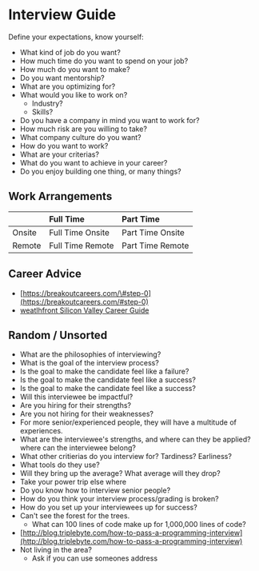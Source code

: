 # Interview Guide

Define your expectations, know yourself:

* What kind of job do you want?
* How much time do you want to spend on your job?
* How much do you want to make?
* Do you want mentorship?
* What are you optimizing for?
* What would you like to work on?
  * Industry?
  * Skills?
* Do you have a company in mind you want to work for?
* How much risk are you willing to take?
* What company culture do you want?
* How do you want to work?
* What are your criterias?
* What do you want to achieve in your career?
* Do you enjoy building one thing, or many things?

## Work Arrangements

|  | Full Time | Part Time |
| :--- | :--- | :--- |
| Onsite | Full Time Onsite | Part Time Onsite |
| Remote | Full Time Remote | Part Time Remote |

## Career Advice

* [https://breakoutcareers.com/\#step-0](https://breakoutcareers.com/#step-0)
* [weatlhfront Silicon Valley Career Guide](https://info.wealthfront.com/SiliconValleyCareerGuide.html)

## Random / Unsorted

* What are the philosophies of interviewing?
* What is the goal of the interview process?
* Is the goal to make the candidate feel like a failure?
* Is the goal to make the candidate feel like a success?
* Is the goal to make the candidate feel like a success?
* Will this interviewee be impactful?
* Are you hiring for their strengths?
* Are you not hiring for their weaknesses?
* For more senior/experienced people, they will have a multitude of experiences.
* What are the interviewee's strengths, and where can they be applied? where can the interviewee belong?
* What other critierias do you interview for? Tardiness? Earliness?
* What tools do they use?
* Will they bring up the average? What average will they drop?
* Take your power trip else where
* Do you know how to interview senior people?
* How do you think your interview process/grading is broken?
* How do you set up your interviewees up for success?
* Can't see the forest for the trees.
  * What can 100 lines of code make up for 1,000,000 lines of code?
* [http://blog.triplebyte.com/how-to-pass-a-programming-interview](http://blog.triplebyte.com/how-to-pass-a-programming-interview)
* Not living in the area?
  * Ask if you can use someones address


